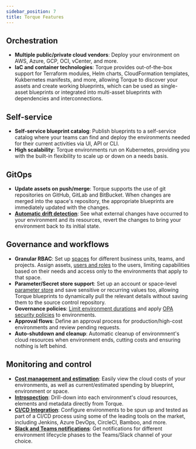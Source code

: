 ```yaml
---
sidebar_position: 7
title: Torque Features
---
```


## Orchestration
* __Multiple public/private cloud vendors__: Deploy your environment on AWS, Azure, GCP, OCI, vCenter, and more.
* __IaC and container technologies__: Torque provides out-of-the-box support for Terraform modules, Helm charts, CloudFormation templates, Kukbernetes manifests, and more, allowing Torque to discover your assets and create working blueprints, which can be used as single-asset blueprints or integrated into multi-asset blueprints with dependencies and interconnections. 


## Self-service
* __Self-service blueprint catalog__: Publish blueprints to a self-service catalog where your teams can find and deploy the environments needed for their current activities via UI, API or CLI.
* __High scalability__: Torque environments run on Kubernetes, providing you with the built-in flexibility to scale up or down on a needs basis.


## GitOps
* __Update assets on push/merge__: Torque supports the use of git repositories on GitHub, GitLab and BitBucket. When changes are merged into the space's repository, the appropriate blueprints are immediately updated with the changes.
* __[Automatic drift detection](/getting-started/Launch-environment#drift)__: See what external changes have occurred to your environment and its resources, revert the changes to bring your environment back to its initial state.

## Governance and workflows
* __Granular RBAC__: Set up [spaces](/getting-started/Create%20your%20space) for different business units, teams, and projects. Assign assets, [users and roles](/admin-guide/roles-and-permissions) to the users, limiting capabilities based on their needs and access only to the environments that apply to that space. 
* __Parameter/Secret store support__: Set up an account or space-level [parameter store](/admin-guide/params) and save sensitive or recurring values too, allowing Torque blueprints to dynamically pull the relevant details without saving them to the source control repository.
* __Governance policies__: [Limit environment durations](/blueprint-designer-guide/Policies) and apply [OPA security policies](/admin-guide/security-policies) to environments.
* __Approval flows__: Define an approval process for production/high-cost environments and review pending requests.
* __Auto-shutdown and cleanup__: Automatic cleanup of environmnent's cloud resources when environment ends, cutting costs and ensuring nothing is left behind.


## Monitoring and control
* __[Cost management and estimation](/admin-guide/cost)__: Easily view the cloud costs of your environments, as well as current/estimated spending by blueprint, environment or space.
* __[Introspection](/getting-started/Launch-environment)__: Drill-down into each environment's cloud resources, elements and metadata directly from Torque.
* __[CI/CD Integration](/eco-system/ci-cd)__: Configure environments to be spun up and tested as part of a CI/CD process using some of the leading tools on the market, including Jenkins, Azure DevOps, CircleCI, Bamboo, and more.
* __[Slack and Teams notifications](/admin-guide/notifications)__: Get notifications for different environment lifecycle phases to the Teams/Slack channel of your choice.









